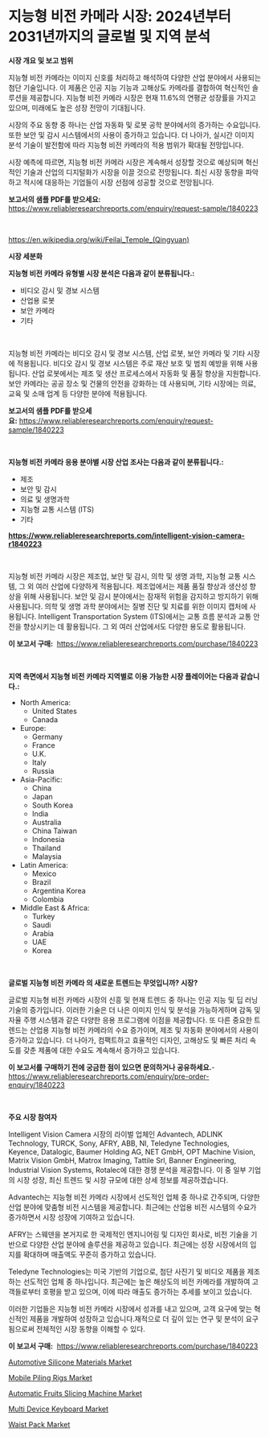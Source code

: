 <p><h1>지능형 비전 카메라 시장: 2024년부터 2031년까지의 글로벌 및 지역 분석</h1></p><p><strong>시장 개요 및 보고 범위</strong></p>
<p><p>지능형 비전 카메라는 이미지 신호를 처리하고 해석하여 다양한 산업 분야에서 사용되는 첨단 기술입니다. 이 제품은 인공 지능 기능과 고해상도 카메라를 결합하여 혁신적인 솔루션을 제공합니다. 지능형 비전 카메라 시장은 현재 11.6%의 연평균 성장률을 가지고 있으며, 미래에도 높은 성장 전망이 기대됩니다.</p><p>시장의 주요 동향 중 하나는 산업 자동화 및 로봇 공학 분야에서의 증가하는 수요입니다. 또한 보안 및 감시 시스템에서의 사용이 증가하고 있습니다. 더 나아가, 실시간 이미지 분석 기술이 발전함에 따라 지능형 비전 카메라의 적용 범위가 확대될 전망입니다.</p><p>시장 예측에 따르면, 지능형 비전 카메라 시장은 계속해서 성장할 것으로 예상되며 혁신적인 기술과 산업의 디지털화가 시장을 이끌 것으로 전망됩니다. 최신 시장 동향을 파악하고 적시에 대응하는 기업들이 시장 선점에 성공할 것으로 전망됩니다.</p></p>
<p><strong>보고서의 샘플 PDF를 받으세요:</strong> <a href="https://www.reliableresearchreports.com/enquiry/request-sample/1840223">https://www.reliableresearchreports.com/enquiry/request-sample/1840223</a></p>
<p>&nbsp;</p>
<p><a href="https://en.wikipedia.org/wiki/Feilai_Temple_(Qingyuan)">https://en.wikipedia.org/wiki/Feilai_Temple_(Qingyuan)</a></p>
<p><strong>시장 세분화</strong></p>
<p><strong>지능형 비전 카메라 유형별 시장 분석은 다음과 같이 분류됩니다.:</strong></p>
<p><ul><li>비디오 감시 및 경보 시스템</li><li>산업용 로봇</li><li>보안 카메라</li><li>기타</li></ul></p>
<p>&nbsp;</p>
<p><p>지능형 비전 카메라는 비디오 감시 및 경보 시스템, 산업 로봇, 보안 카메라 및 기타 시장에 적용됩니다. 비디오 감시 및 경보 시스템은 주로 재산 보호 및 범죄 예방을 위해 사용됩니다. 산업 로봇에서는 제조 및 생산 프로세스에서 자동화 및 품질 향상을 지원합니다. 보안 카메라는 공공 장소 및 건물의 안전을 강화하는 데 사용되며, 기타 시장에는 의료, 교육 및 소매 업계 등 다양한 분야에 적용됩니다.</p></p>
<p><strong>보고서의 샘플 PDF를 받으세요:</strong>&nbsp;<a href="https://www.reliableresearchreports.com/enquiry/request-sample/1840223">https://www.reliableresearchreports.com/enquiry/request-sample/1840223</a></p>
<p>&nbsp;</p>
<p><strong> 지능형 비전 카메라 응용 분야별 시장 산업 조사는 다음과 같이 분류됩니다.:</strong></p>
<p><ul><li>제조</li><li>보안 및 감시</li><li>의료 및 생명과학</li><li>지능형 교통 시스템 (ITS)</li><li>기타</li></ul></p>
<p><strong><a href="https://www.reliableresearchreports.com/intelligent-vision-camera-r1840223">https://www.reliableresearchreports.com/intelligent-vision-camera-r1840223</a></strong></p>
<p>&nbsp;</p>
<p><p>지능형 비전 카메라 시장은 제조업, 보안 및 감시, 의학 및 생명 과학, 지능형 교통 시스템, 그 외 여러 산업에 다양하게 적용됩니다. 제조업에서는 제품 품질 향상과 생산성 향상을 위해 사용됩니다. 보안 및 감시 분야에서는 잠재적 위험을 감지하고 방지하기 위해 사용됩니다. 의학 및 생명 과학 분야에서는 질병 진단 및 치료를 위한 이미지 캡처에 사용됩니다. Intelligent Transportation System (ITS)에서는 교통 흐름 분석과 교통 안전을 향상시키는 데 활용됩니다. 그 외 여러 산업에서도 다양한 용도로 활용됩니다.</p></p>
<p><strong>이 보고서 구매:</strong>&nbsp; <a href="https://www.reliableresearchreports.com/purchase/1840223">https://www.reliableresearchreports.com/purchase/1840223</a></p>
<p>&nbsp;</p>
<p><strong>지역 측면에서 지능형 비전 카메라 지역별로 이용 가능한 시장 플레이어는 다음과 같습니다.:</strong></p>
<p><ul>
    <li>
        North America:
        <ul>
            <li>United States</li>
            <li>Canada</li>
        </ul>
    </li>
    <li>
        Europe:
        <ul>
            <li>Germany</li>
            <li>France</li>
            <li>U.K.</li>
            <li>Italy</li>
            <li>Russia</li>
        </ul>
    </li>
    <li>
        Asia-Pacific:
        <ul>
            <li>China</li>
            <li>Japan</li>
            <li>South Korea</li>
            <li>India</li>
            <li>Australia</li>
            <li>China Taiwan</li>
            <li>Indonesia</li>
            <li>Thailand</li>
            <li>Malaysia</li>
        </ul>
    </li>
    <li>
        Latin America:
        <ul>
            <li>Mexico</li>
            <li>Brazil</li>
            <li>Argentina Korea</li>
            <li>Colombia</li>
        </ul>
    </li>
    <li>
        Middle East & Africa:
        <ul>
            <li>Turkey</li>
            <li>Saudi</li>
            <li>Arabia</li>
            <li>UAE</li>
            <li>Korea</li>
        </ul>
    </li>
    </ul></p>
<p>&nbsp;</p>
<p><strong>글로벌 지능형 비전 카메라 의 새로운 트렌드는 무엇입니까? 시장?</strong></p>
<p><p>글로벌 지능형 비전 카메라 시장의 신흥 및 현재 트렌드 중 하나는 인공 지능 및 딥 러닝 기술의 증가입니다. 이러한 기술은 더 나은 이미지 인식 및 분석을 가능하게하며 감독 및 자율 주행 시스템과 같은 다양한 응용 프로그램에 이점을 제공합니다. 또 다른 중요한 트렌드는 산업용 지능형 비전 카메라의 수요 증가이며, 제조 및 자동화 분야에서의 사용이 증가하고 있습니다. 더 나아가, 컴팩트하고 효율적인 디자인, 고해상도 및 빠른 처리 속도를 갖춘 제품에 대한 수요도 계속해서 증가하고 있습니다.</p></p>
<p><strong>이 보고서를 구매하기 전에 궁금한 점이 있으면 문의하거나 공유하세요.</strong>- <a href="https://www.reliableresearchreports.com/enquiry/pre-order-enquiry/1840223">https://www.reliableresearchreports.com/enquiry/pre-order-enquiry/1840223</a></p>
<p>&nbsp;</p>
<p><strong>주요 시장 참여자</strong></p>
<p><p>Intelligent Vision Camera 시장의 라이벌 업체인 Advantech, ADLINK Technology, TURCK, Sony, AFRY, ABB, NI, Teledyne Technologies, Keyence, Datalogic, Baumer Holding AG, NET GmbH, OPT Machine Vision, Matrix Vision GmbH, Matrox Imaging, Tattile Srl, Banner Engineering, Industrial Vision Systems, Rotalec에 대한 경쟁 분석을 제공합니다. 이 중 일부 기업의 시장 성장, 최신 트렌드 및 시장 규모에 대한 상세 정보를 제공하겠습니다.</p><p>Advantech는 지능형 비전 카메라 시장에서 선도적인 업체 중 하나로 간주되며, 다양한 산업 분야에 맞춤형 비전 시스템을 제공합니다. 최근에는 산업용 비전 시스템의 수요가 증가하면서 시장 성장에 기여하고 있습니다. </p><p>AFRY는 스웨덴을 본거지로 한 국제적인 엔지니어링 및 디자인 회사로, 비전 기술을 기반으로 다양한 산업 분야에 솔루션을 제공하고 있습니다. 최근에는 성장 시장에서의 입지를 확대하며 매출액도 꾸준히 증가하고 있습니다.</p><p>Teledyne Technologies는 미국 기반의 기업으로, 첨단 사진기 및 비디오 제품을 제조하는 선도적인 업체 중 하나입니다. 최근에는 높은 해상도의 비전 카메라를 개발하여 고객들로부터 호평을 받고 있으며, 이에 따라 매출도 증가하는 추세를 보이고 있습니다.</p><p>이러한 기업들은 지능형 비전 카메라 시장에서 성과를 내고 있으며, 고객 요구에 맞는 혁신적인 제품을 개발하여 성장하고 있습니다.재적으로 더 깊이 있는 연구 및 분석이 요구됨으로써 전체적인 시장 동향을 이해할 수 있다.</p></p>
<p><strong>이 보고서 구매:</strong>&nbsp;&nbsp;<a href="https://www.reliableresearchreports.com/purchase/1840223">https://www.reliableresearchreports.com/purchase/1840223</a></p>
<p><p><a href="https://medium.com/@diegomoen/automotive-silicone-materials-market-size-by-type-elastomers-resins-gels-fluids-by-product-c76277b2d53e">Automotive Silicone Materials Market</a></p><p><a href="https://issuu.com/reportprime-2/docs/mobile-piling-rigs-market-size-2030.pptx">Mobile Piling Rigs Market</a></p><p><a href="https://issuu.com/reportprime-2/docs/automatic-fruits-slicing-machine-market-size-2030.">Automatic Fruits Slicing Machine Market</a></p><p><a href="https://github.com/gdfhhhj/Market-Research-Report-List-6/blob/main/multi-device-keyboard-market.md">Multi Device Keyboard Market</a></p><p><a href="https://github.com/RichRobinson5/Market-Research-Report-List-6/blob/main/waist-pack-market.md">Waist Pack Market</a></p></p>
